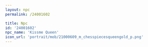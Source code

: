 ```yaml
---
layout: npc
permalink: /24001602

title: Npc
id: '24001602'
npc_name: 'Kissme Queen'
icon_url: 'portrait/mob/21000609_m_chesspiecesqueengold_p.png'
---
```

